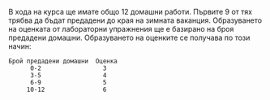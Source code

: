 В хода на курса ще имате общо 12 домашни работи. Първите 9 от тях трябва да бъдат предадени до края на зимната ваканция.
Образуването на оценката от лабораторни упражнения ще е базирано на броя предадени домашни.
Образуването на оценките се получава по този начин:
```
Брой предадени домашни  Оценка
      0-2                 3
      3-5                 4
      6-9                 5
     10-12                6
```
